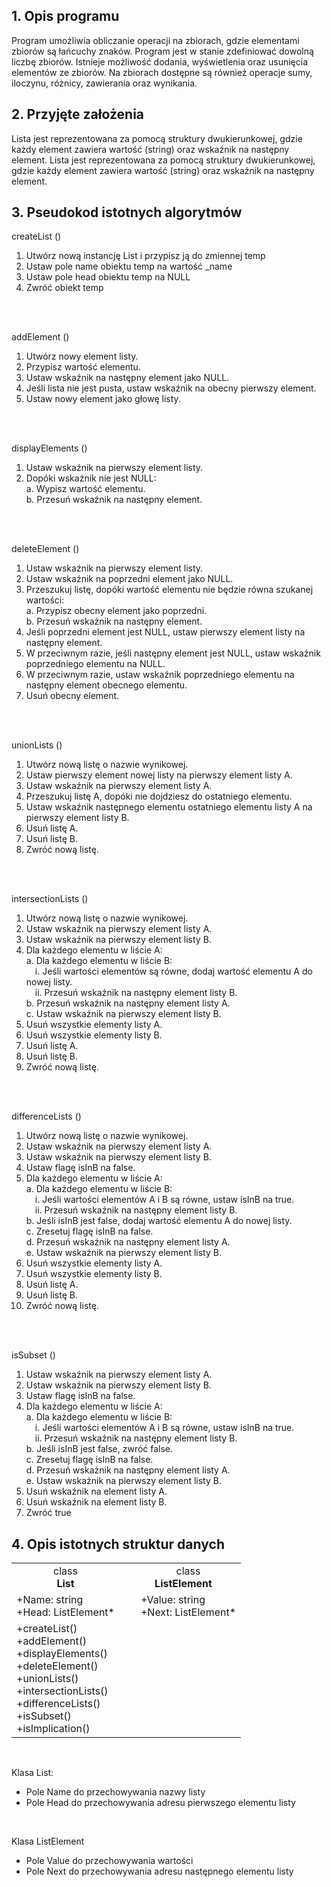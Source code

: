 ## 1. Opis programu
Program umożliwia obliczanie operacji na zbiorach, gdzie elementami zbiorów są łańcuchy
znaków. Program jest w stanie zdefiniować dowolną liczbę zbiorów. Istnieje możliwość dodania,
wyświetlenia oraz usunięcia elementów ze zbiorów. Na zbiorach dostępne są również operacje
sumy, iloczynu, różnicy, zawierania oraz wynikania.

## 2. Przyjęte założenia
Lista jest reprezentowana za pomocą struktury dwukierunkowej, gdzie każdy element zawiera
wartość (string) oraz wskaźnik na następny element. Lista jest reprezentowana za pomocą
struktury dwukierunkowej, gdzie każdy element zawiera wartość (string) oraz wskaźnik na
następny element.

## 3. Pseudokod istotnych algorytmów
createList ()
1. Utwórz nową instancję List i przypisz ją do zmiennej temp
2. Ustaw pole name obiektu temp na wartość _name
3. Ustaw pole head obiektu temp na NULL
4. Zwróć obiekt temp
<br />
<br />

addElement ()
1. Utwórz nowy element listy.
2. Przypisz wartość elementu.
3. Ustaw wskaźnik na następny element jako NULL.
4. Jeśli lista nie jest pusta, ustaw wskaźnik na obecny pierwszy element.
5. Ustaw nowy element jako głowę listy.
<br />
<br />

displayElements ()
1. Ustaw wskaźnik na pierwszy element listy.
2. Dopóki wskaźnik nie jest NULL:<br/>
 a. Wypisz wartość elementu. <br/>
 b. Przesuń wskaźnik na następny element.
<br />
<br />

deleteElement ()
1. Ustaw wskaźnik na pierwszy element listy.
2. Ustaw wskaźnik na poprzedni element jako NULL.
3. Przeszukuj listę, dopóki wartość elementu nie będzie równa szukanej wartości:<br/>
 a. Przypisz obecny element jako poprzedni.<br/>
 b. Przesuń wskaźnik na następny element.
4. Jeśli poprzedni element jest NULL, ustaw pierwszy element listy na następny element.
5. W przeciwnym razie, jeśli następny element jest NULL, ustaw wskaźnik poprzedniego elementu
na NULL.
6. W przeciwnym razie, ustaw wskaźnik poprzedniego elementu na następny element obecnego
elementu.
7. Usuń obecny element.
<br />
<br />

unionLists ()
1. Utwórz nową listę o nazwie wynikowej.
2. Ustaw pierwszy element nowej listy na pierwszy element listy A.
3. Ustaw wskaźnik na pierwszy element listy A.
4. Przeszukuj listę A, dopóki nie dojdziesz do ostatniego elementu.
5. Ustaw wskaźnik następnego elementu ostatniego elementu listy A na pierwszy element listy B.
6. Usuń listę A.
7. Usuń listę B.
8. Zwróć nową listę.
<br />
<br />

intersectionLists ()
1. Utwórz nową listę o nazwie wynikowej.
2. Ustaw wskaźnik na pierwszy element listy A.
3. Ustaw wskaźnik na pierwszy element listy B.
4. Dla każdego elementu w liście A:<br/>
 a. Dla każdego elementu w liście B:<br/>
 &emsp;i. Jeśli wartości elementów są równe, dodaj wartość elementu A do nowej listy.<br/>
 &emsp;ii. Przesuń wskaźnik na następny element listy B.<br/>
 b. Przesuń wskaźnik na następny element listy A.<br/>
 c. Ustaw wskaźnik na pierwszy element listy B.
5. Usuń wszystkie elementy listy A.
6. Usuń wszystkie elementy listy B.
7. Usuń listę A.
8. Usuń listę B.
9. Zwróć nową listę.
<br />
<br />

differenceLists ()
1. Utwórz nową listę o nazwie wynikowej.
2. Ustaw wskaźnik na pierwszy element listy A.
3. Ustaw wskaźnik na pierwszy element listy B.
4. Ustaw flagę isInB na false.
5. Dla każdego elementu w liście A:<br/>
 a. Dla każdego elementu w liście B:<br/>
 &emsp;i. Jeśli wartości elementów A i B są równe, ustaw isInB na true.<br/>
 &emsp;ii. Przesuń wskaźnik na następny element listy B.<br/>
 b. Jeśli isInB jest false, dodaj wartość elementu A do nowej listy.<br/>
 c. Zresetuj flagę isInB na false.<br/>
 d. Przesuń wskaźnik na następny element listy A.<br/>
 e. Ustaw wskaźnik na pierwszy element listy B.
6. Usuń wszystkie elementy listy A.
7. Usuń wszystkie elementy listy B.
8. Usuń listę A.
9. Usuń listę B.
10. Zwróć nową listę.
<br/>
<br/>

isSubset ()
1. Ustaw wskaźnik na pierwszy element listy A.
2. Ustaw wskaźnik na pierwszy element listy B.
3. Ustaw flagę isInB na false.
4. Dla każdego elementu w liście A:<br/>
 a. Dla każdego elementu w liście B:<br/>
 &emsp;i. Jeśli wartości elementów A i B są równe, ustaw isInB na true.<br/>
 &emsp;ii. Przesuń wskaźnik na następny element listy B.<br/>
 b. Jeśli isInB jest false, zwróć false.<br/>
 c. Zresetuj flagę isInB na false.<br/>
 d. Przesuń wskaźnik na następny element listy A.<br/>
 e. Ustaw wskaźnik na pierwszy element listy B.
5. Usuń wskaźnik na element listy A.
6. Usuń wskaźnik na element listy B.
7. Zwróć true

## 4. Opis istotnych struktur danych
<table>
<tr>
<td style="text-align: center">class</br><b>List</b></td>
<td style="text-align: center; width: 10px;"></td>
<td style="text-align: center">class</br><b>ListElement&emsp;</b></td>
</tr>
<tr>
<td style="text-align: left">+Name: string</br>+Head: ListElement*</td>
<td style="text-align: center; width: 10px;"></td>
<td style="text-align: left">+Value: string</br>+Next: ListElement*</td>
</tr>
<td style="text-align: left">+createList()</br>+addElement()</br>+displayElements()</br>+deleteElement()</br>+unionLists()<br/>+intersectionLists()<br/>+differenceLists()<br/>+isSubset()<br/>+isImplication()</td>
<td style="text-align: center; width: 10px;"></td>
<td style="text-align: left"></td>
</table>

<br>

Klasa List:
- Pole Name do przechowywania nazwy listy
- Pole Head do przechowywania adresu pierwszego elementu listy

<br>

Klasa ListElement
- Pole Value do przechowywania wartości
- Pole Next do przechowywania adresu następnego elementu listy